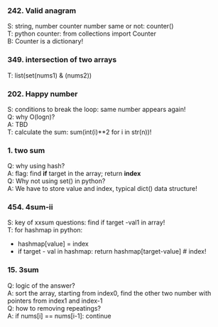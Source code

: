 ### 242. Valid anagram
S: string, number counter number same or not: counter()  
T: python counter: from collections import Counter  
B:  Counter is a dictionary!

### 349. intersection of two arrays
T: list(set(nums1) & (nums2))

### 202. Happy number
S: conditions to break the loop: same number appears again!  
Q: why O(logn)?  
A: TBD  
T: calculate the sum: sum(int(i)**2 for i in str(n))!  

### 1. two sum
Q: why using hash?  
A: flag: find **if** target in the array; return **index**  
Q: Why not using set() in python?  
A: We have to store value and index, typical dict() data structure!  

### 454. 4sum-ii
S: key of xxsum questions: find if target -val1 in array!  
T: for hashmap in python:  
- hashmap[value] = index
- if target - val in hashmap:  return hashmap[target-value] # index!

### 15. 3sum
Q: logic of the answer?  
A: sort the array, starting from index0, find the other two number with pointers from index1 and index-1  
Q: how to removing repeatings?  
A: if nums[i] == nums[i-1]: continue 



